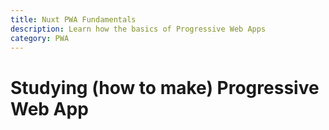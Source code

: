 ```yaml
---
title: Nuxt PWA Fundamentals
description: Learn how the basics of Progressive Web Apps
category: PWA
---
```


# Studying (how to make) Progressive Web App